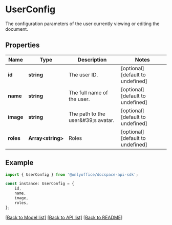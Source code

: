 # UserConfig

The configuration parameters of the user currently viewing or editing the document.

## Properties

Name | Type | Description | Notes
------------ | ------------- | ------------- | -------------
**id** | **string** | The user ID. | [optional] [default to undefined]
**name** | **string** | The full name of the user. | [optional] [default to undefined]
**image** | **string** | The path to the user\&#39;s avatar. | [optional] [default to undefined]
**roles** | **Array&lt;string&gt;** | Roles | [optional] [default to undefined]

## Example

```typescript
import { UserConfig } from '@onlyoffice/docspace-api-sdk';

const instance: UserConfig = {
    id,
    name,
    image,
    roles,
};
```

[[Back to Model list]](../README.md#documentation-for-models) [[Back to API list]](../README.md#documentation-for-api-endpoints) [[Back to README]](../README.md)
